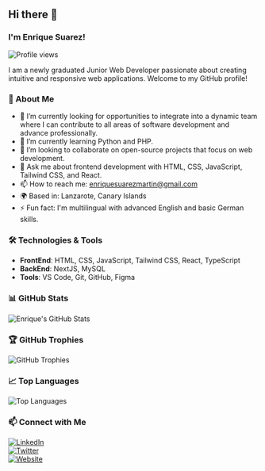 ## Hi there 👋

### I'm Enrique Suarez!

![Profile views](https://gpvc.arturio.dev/enriquesuarezzz)

I am a newly graduated Junior Web Developer passionate about creating intuitive and responsive web applications. Welcome to my GitHub profile!

### 🚀 About Me

- 🔭 I’m currently looking for opportunities to integrate into a dynamic team where I can contribute to all areas of software development and advance professionally.
- 🌱 I’m currently learning Python and PHP.
- 👯 I’m looking to collaborate on open-source projects that focus on web development.
- 💬 Ask me about frontend development with HTML, CSS, JavaScript, Tailwind CSS, and React.
- 📫 How to reach me: enriquesuarezmartin@gmail.com
- 🌍 Based in: Lanzarote, Canary Islands
- ⚡ Fun fact: I'm multilingual with advanced English and basic German skills.

### 🛠️ Technologies & Tools

- **FrontEnd**: HTML, CSS, JavaScript, Tailwind CSS, React, TypeScript
- **BackEnd**: NextJS, MySQL
- **Tools**: VS Code, Git, GitHub, Figma

### 📊 GitHub Stats

![Enrique's GitHub Stats](https://github-readme-stats.vercel.app/api?username=enriquesuarezzz&show_icons=true&theme=radical)

### 🏆 GitHub Trophies

![GitHub Trophies](https://github-profile-trophy.vercel.app/?username=enriquesuarezzz&theme=radical)

### 📈 Top Languages

![Top Languages](https://github-readme-stats.vercel.app/api/top-langs/?username=enriquesuarezzz&layout=compact&theme=radical)


### 📫 Connect with Me

[![LinkedIn](https://img.shields.io/badge/-LinkedIn-0077B5?style=flat&logo=LinkedIn&logoColor=white)](https://www.linkedin.com/in/your-linkedin-profile)  
[![Twitter](https://img.shields.io/badge/-Twitter-1DA1F2?style=flat&logo=Twitter&logoColor=white)](https://twitter.com/your-twitter-username)  
[![Website](https://img.shields.io/badge/-Website-333?style=flat&logo=google-chrome)](https://www.enriquesuarez.dev)

